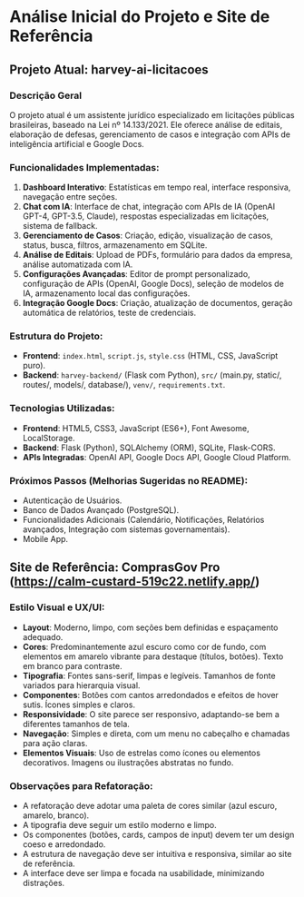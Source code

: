 # Análise Inicial do Projeto e Site de Referência

## Projeto Atual: harvey-ai-licitacoes

### Descrição Geral
O projeto atual é um assistente jurídico especializado em licitações públicas brasileiras, baseado na Lei nº 14.133/2021. Ele oferece análise de editais, elaboração de defesas, gerenciamento de casos e integração com APIs de inteligência artificial e Google Docs.

### Funcionalidades Implementadas:
1.  **Dashboard Interativo**: Estatísticas em tempo real, interface responsiva, navegação entre seções.
2.  **Chat com IA**: Interface de chat, integração com APIs de IA (OpenAI GPT-4, GPT-3.5, Claude), respostas especializadas em licitações, sistema de fallback.
3.  **Gerenciamento de Casos**: Criação, edição, visualização de casos, status, busca, filtros, armazenamento em SQLite.
4.  **Análise de Editais**: Upload de PDFs, formulário para dados da empresa, análise automatizada com IA.
5.  **Configurações Avançadas**: Editor de prompt personalizado, configuração de APIs (OpenAI, Google Docs), seleção de modelos de IA, armazenamento local das configurações.
6.  **Integração Google Docs**: Criação, atualização de documentos, geração automática de relatórios, teste de credenciais.

### Estrutura do Projeto:
-   **Frontend**: `index.html`, `script.js`, `style.css` (HTML, CSS, JavaScript puro).
-   **Backend**: `harvey-backend/` (Flask com Python), `src/` (main.py, static/, routes/, models/, database/), `venv/`, `requirements.txt`.

### Tecnologias Utilizadas:
-   **Frontend**: HTML5, CSS3, JavaScript (ES6+), Font Awesome, LocalStorage.
-   **Backend**: Flask (Python), SQLAlchemy (ORM), SQLite, Flask-CORS.
-   **APIs Integradas**: OpenAI API, Google Docs API, Google Cloud Platform.

### Próximos Passos (Melhorias Sugeridas no README):
-   Autenticação de Usuários.
-   Banco de Dados Avançado (PostgreSQL).
-   Funcionalidades Adicionais (Calendário, Notificações, Relatórios avançados, Integração com sistemas governamentais).
-   Mobile App.

## Site de Referência: ComprasGov Pro (https://calm-custard-519c22.netlify.app/)

### Estilo Visual e UX/UI:
-   **Layout**: Moderno, limpo, com seções bem definidas e espaçamento adequado.
-   **Cores**: Predominantemente azul escuro como cor de fundo, com elementos em amarelo vibrante para destaque (títulos, botões). Texto em branco para contraste.
-   **Tipografia**: Fontes sans-serif, limpas e legíveis. Tamanhos de fonte variados para hierarquia visual.
-   **Componentes**: Botões com cantos arredondados e efeitos de hover sutis. Ícones simples e claros.
-   **Responsividade**: O site parece ser responsivo, adaptando-se bem a diferentes tamanhos de tela.
-   **Navegação**: Simples e direta, com um menu no cabeçalho e chamadas para ação claras.
-   **Elementos Visuais**: Uso de estrelas como ícones ou elementos decorativos. Imagens ou ilustrações abstratas no fundo.

### Observações para Refatoração:
-   A refatoração deve adotar uma paleta de cores similar (azul escuro, amarelo, branco).
-   A tipografia deve seguir um estilo moderno e limpo.
-   Os componentes (botões, cards, campos de input) devem ter um design coeso e arredondado.
-   A estrutura de navegação deve ser intuitiva e responsiva, similar ao site de referência.
-   A interface deve ser limpa e focada na usabilidade, minimizando distrações.


